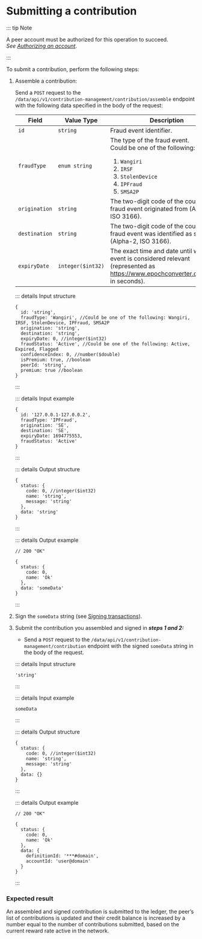 # Submitting a contribution

::: tip Note

A peer account must be authorized for this operation to succeed. <br>_See [Authorizing an account](authorizing-an-account.md)_.

:::

To submit a contribution, perform the following steps:

1. Assemble a contribution:

   Send a `POST` request to the <br> `/data/api/v1/contribution-management/contribution/assemble` endpoint with the following data specified in the body of the request:

   | Field | Value Type | Description |
   | --- | --- | --- |
   | `id` | `string` | Fraud event identifier. |
   | `fraudType` | `enum string` | The type of the fraud event. <br> Could be one of the following:<ol><li>`Wangiri`</li><li>`IRSF`</li><li>`StolenDevice`</li><li>`IPFraud`</li><li>`SMSA2P`</li></ol> |
   | `origination` | `string` | The two-digit code of the country the fraud event originated from (Alpha-2, ISO 3166). |
   | `destination` | `string` | The two-digit code of the country the fraud event was identified as such (Alpha-2, ISO 3166). |
   | `expiryDate` | `integer($int32)` | The exact time and date until which the event is considered relevant (represented as https://www.epochconverter.com/clock in seconds). |

   ::: details Input structure

   ```json5
   {
     id: 'string',
     fraudType: 'Wangiri', //Could be one of the following: Wangiri, IRSF, StolenDevice, IPFraud, SMSA2P
     origination: 'string',
     destination: 'string',
     expiryDate: 0, //integer($int32)
     fraudStatus: 'Active', //Could be one of the following: Active, Expired, Flagged
     confidenceIndex: 0, //number($double)
     isPremium: true, //boolean
     peerId: 'string',
     premium: true //boolean
   }
   ```

   :::

   ::: details Input example

   ```json5
   {
     id: '127.0.0.1-127.0.0.2',
     fraudType: 'IPFraud',
     origination: 'SE',
     destination: 'SE',
     expiryDate: 1694775553,
     fraudStatus: 'Active'
   }
   ```

   :::

   ::: details Output structure

   ```json5
   {
     status: {
       code: 0, //integer($int32)
       name: 'string',
       message: 'string'
     },
     data: 'string'
   }
   ```

   :::

   ::: details Output example

   ```json5
   // 200 "OK"

   {
     status: {
       code: 0,
       name: 'Ok'
     },
     data: 'someData'
   }
   ```

   :::

2. Sign the `someData` string (see [Signing transactions](signing-transactions.md)).
3. Submit the contribution you assembled and signed in **_steps 1 and 2:_**

   - Send a `POST` request to the `/data/api/v1/contribution-management/contribution` endpoint with the signed `someData` string in the body of the request.

   ::: details Input structure

   ```json5
   'string'
   ```

   :::

   ::: details Input example

   ```
   someData
   ```

   :::

   ::: details Output structure

   ```json5
   {
     status: {
       code: 0, //integer($int32)
       name: 'string',
       message: 'string'
     },
     data: {}
   }
   ```

   :::

   ::: details Output example

   ```json5
   // 200 "OK"

   {
     status: {
       code: 0,
       name: 'Ok'
     },
     data: {
       definitionId: '***#domain',
       accountId: 'user@domain'
     }
   }
   ```

   :::

### Expected result

An assembled and signed contribution is submitted to the ledger, the peer’s list of contributions is updated and their credit balance is increased by a number equal to the number of contributions submitted, based on the current reward rate active in the network.
